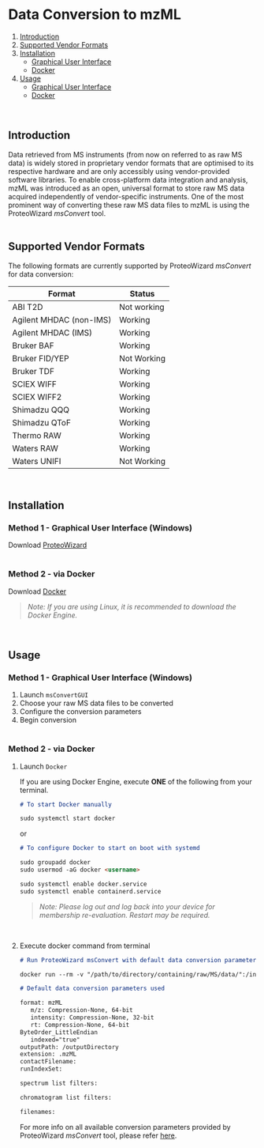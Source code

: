 # Data Conversion to mzML

1. [Introduction](#introduction)
2. [Supported Vendor Formats](#supported-vendor-formats)
3. [Installation](#installation)
   - [Graphical User Interface](#method-1---graphical-user-interface-windows)
   - [Docker](#method-2---via-docker)
4. [Usage](#usage)
   - [Graphical User Interface](#method-1---graphical-user-interface-windows-1)
   - [Docker](#method-2---via-docker-1)

<br>

## Introduction

Data retrieved from MS instruments (from now on referred to as raw MS data) is widely stored in proprietary vendor formats that are optimised to its respective hardware and are only accessibly using vendor-provided software libraries. To enable cross-platform data integration and analysis, mzML was introduced as an open, universal format to store raw MS data acquired independently of vendor-specific instruments. One of the most prominent way of converting these raw MS data files to mzML is using the ProteoWizard _msConvert_ tool.  
<br>

## Supported Vendor Formats

The following formats are currently supported by ProteoWizard _msConvert_ for data conversion:

| Format                  | Status      |
| ----------------------- | ----------- |
| ABI T2D                 | Not working |
| Agilent MHDAC (non-IMS) | Working     |
| Agilent MHDAC (IMS)     | Working     |
| Bruker BAF              | Working     |
| Bruker FID/YEP          | Not Working |
| Bruker TDF              | Working     |
| SCIEX WIFF              | Working     |
| SCIEX WIFF2             | Working     |
| Shimadzu QQQ            | Working     |
| Shimadzu QToF           | Working     |
| Thermo RAW              | Working     |
| Waters RAW              | Working     |
| Waters UNIFI            | Not Working |

<br>

## Installation

### Method 1 - Graphical User Interface (Windows)

Download [ProteoWizard][pwiz-download]  
<br>

### Method 2 - via Docker

Download [Docker][docker-url]

> _Note: If you are using Linux, it is recommended to download the Docker Engine._

<br>

## Usage

### Method 1 - Graphical User Interface (Windows)

1. Launch `msConvertGUI`
2. Choose your raw MS data files to be converted
3. Configure the conversion parameters
4. Begin conversion  
   <br>

### Method 2 - via Docker

1. Launch `Docker`

   If you are using Docker Engine, execute **ONE** of the following from your terminal.

   ```md
   # To start Docker manually

   sudo systemctl start docker
   ```

   or

   ```md
   # To configure Docker to start on boot with systemd

   sudo groupadd docker
   sudo usermod -aG docker <username>

   sudo systemctl enable docker.service
   sudo systemctl enable containerd.service
   ```

   > _Note: Please log out and log back into your device for membership re-evaluation. Restart may be required._

<br>

2. Execute docker command from terminal

   ```md
   # Run ProteoWizard msConvert with default data conversion parameters

   docker run --rm -v "/path/to/directory/containing/raw/MS/data/":/inputDirectory -v "/path/to/output/directory/":/outputDirectory proteowizard/pwiz-skyline-i-agree-to-the-vendor-licenses wine msconvert /inputDirectory/"_._" -o /outputDirectory

   # Default data conversion parameters used

   format: mzML
      m/z: Compression-None, 64-bit
      intensity: Compression-None, 32-bit
      rt: Compression-None, 64-bit
   ByteOrder_LittleEndian
      indexed="true"
   outputPath: /outputDirectory
   extension: .mzML
   contactFilename:
   runIndexSet:

   spectrum list filters:

   chromatogram list filters:

   filenames:
   ```

   For more info on all available conversion parameters provided by ProteoWizard _msConvert_ tool, please refer [here][msconvert-doc].

<!-- URLs used in the markdown document-->

[pwiz-download]: https://proteowizard.sourceforge.io/download.html
[docker-url]: https://docs.docker.com/engine/install/
[msconvert-doc]: https://proteowizard.sourceforge.io/tools/msconvert.html

